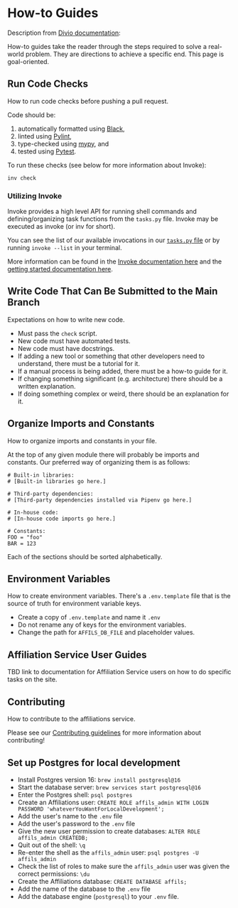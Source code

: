 # How-to Guides

Description from
[Divio documentation](https://docs.divio.com/documentation-system/how-to-guides/):

How-to guides take the reader through the steps required to solve a real-world
problem. They are directions to achieve a specific end. This page is
goal-oriented.

## Run Code Checks

How to run code checks before pushing a pull request.

Code should be:

1. automatically formatted using [Black](https://github.com/psf/black),
2. linted using [Pylint](https://github.com/pylint-dev/pylint),
3. type-checked using [mypy](https://mypy-lang.org/), and
4. tested using [Pytest](https://github.com/pytest-dev/pytest/).

To run these checks (see below for more information about Invoke):

```
inv check
```

### Utilizing Invoke

Invoke provides a high level API for running shell commands and
defining/organizing task functions from the `tasks.py` file. Invoke may be
executed as invoke (or inv for short).

You can see the list of our available invocations in our
[`tasks.py` file](../tasks.py) or by running `invoke --list` in your terminal.

More information can be found in the
[Invoke documentation here](https://www.pyinvoke.org/) and the
[getting started documentation here](https://docs.pyinvoke.org/en/stable/getting-started.html).

## Write Code That Can Be Submitted to the Main Branch

Expectations on how to write new code.

- Must pass the `check` script.
- New code must have automated tests.
- New code must have docstrings.
- If adding a new tool or something that other developers need to understand,
  there must be a tutorial for it.
- If a manual process is being added, there must be a how-to guide for it.
- If changing something significant (e.g. architecture) there should be a
  written explanation.
- If doing something complex or weird, there should be an explanation for it.

## Organize Imports and Constants

How to organize imports and constants in your file.

At the top of any given module there will probably be imports and constants. Our
preferred way of organizing them is as follows:

```
# Built-in libraries:
# [Built-in libraries go here.]

# Third-party dependencies:
# [Third-party dependencies installed via Pipenv go here.]

# In-house code:
# [In-house code imports go here.]

# Constants:
FOO = "foo"
BAR = 123
```

Each of the sections should be sorted alphabetically.

## Environment Variables

How to create environment variables. There's a `.env.template` file that is the
source of truth for environment variable keys.

- Create a copy of `.env.template` and name it `.env`
- Do not rename any of keys for the environment variables.
- Change the path for `AFFILS_DB_FILE` and placeholder values.

## Affiliation Service User Guides

TBD link to documentation for Affiliation Service users on how to do specific
tasks on the site.

## Contributing

How to contribute to the affiliations service.

Please see our [Contributing guidelines](./CONTRIBUTING.md) for more information
about contributing!

## Set up Postgres for local development

- Install Postgres version 16: `brew install postgresql@16`
- Start the database server: `brew services start postgresql@16`
- Enter the Postgres shell: `psql postgres`
- Create an Affiliations user:
  `CREATE ROLE affils_admin WITH LOGIN PASSWORD 'whateverYouWantForLocalDevelopment';`
- Add the user's name to the `.env` file
- Add the user's password to the `.env` file
- Give the new user permission to create databases:
  `ALTER ROLE affils_admin CREATEDB;`
- Quit out of the shell: `\q`
- Re-enter the shell as the `affils_admin` user: `psql postgres -U affils_admin`
- Check the list of roles to make sure the `affils_admin` user was given the
  correct permissions: `\du`
- Create the Affiliations database: `CREATE DATABASE affils;`
- Add the name of the database to the `.env` file
- Add the database engine (`postgresql`) to your `.env` file.
